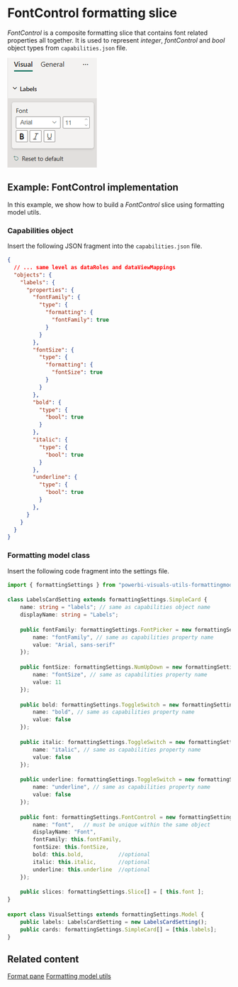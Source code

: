 # FontControl formatting slice

*FontControl* is a composite formatting slice that contains font related properties all together. It is used to represent *integer*, *fontControl* and *bool* object types from `capabilities.json` file.

![Screenshot of the FontControl slice](media/format-pane/font-control.png)

## Example: FontControl implementation

In this example, we show how to build a *FontControl* slice using formatting model utils.

### Capabilities object

Insert the following JSON fragment into the `capabilities.json` file.

```json
{
  // ... same level as dataRoles and dataViewMappings
  "objects": {
    "labels": {
      "properties": {
        "fontFamily": {
          "type": {
            "formatting": {
              "fontFamily": true
            }
          }
        },
        "fontSize": {
          "type": {
            "formatting": {
              "fontSize": true
            }
          }
        },
        "bold": {
          "type": {
            "bool": true
          }
        },
        "italic": {
          "type": {
            "bool": true
          }
        },
        "underline": {
          "type": {
            "bool": true
          }
        },
      }
    }
  }
}
```

### Formatting model class

Insert the following code fragment into the settings file.

```typescript
import { formattingSettings } from "powerbi-visuals-utils-formattingmodel";

class LabelsCardSetting extends formattingSettings.SimpleCard {
    name: string = "labels"; // same as capabilities object name
    displayName: string = "Labels";

    public fontFamily: formattingSettings.FontPicker = new formattingSettings.FontPicker({
        name: "fontFamily", // same as capabilities property name
        value: "Arial, sans-serif"
    });

    public fontSize: formattingSettings.NumUpDown = new formattingSettings.NumUpDown({
        name: "fontSize", // same as capabilities property name
        value: 11
    });

    public bold: formattingSettings.ToggleSwitch = new formattingSettings.ToggleSwitch({
        name: "bold", // same as capabilities property name
        value: false
    });

    public italic: formattingSettings.ToggleSwitch = new formattingSettings.ToggleSwitch({
        name: "italic", // same as capabilities property name
        value: false
    });

    public underline: formattingSettings.ToggleSwitch = new formattingSettings.ToggleSwitch({
        name: "underline", // same as capabilities property name
        value: false
    });

    public font: formattingSettings.FontControl = new formattingSettings.FontControl({
        name: "font",   // must be unique within the same object
        displayName: "Font",
        fontFamily: this.fontFamily,
        fontSize: this.fontSize,
        bold: this.bold,           //optional
        italic: this.italic,       //optional
        underline: this.underline  //optional
    });

    public slices: formattingSettings.Slice[] = [ this.font ];
}

export class VisualSettings extends formattingSettings.Model {
    public labels: LabelsCardSetting = new LabelsCardSetting();
    public cards: formattingSettings.SimpleCard[] = [this.labels];
}
```

## Related content

[Format pane](format-pane-general.md)
[Formatting model utils](utils-formatting-model.md)
